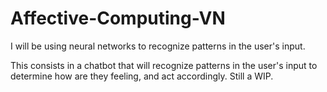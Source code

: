 # Affective-Computing-VN
I will be using neural networks to recognize patterns in the user's input.

This consists in a chatbot that will recognize patterns in the user's input to determine how are they feeling, and act accordingly.
Still a WIP.
